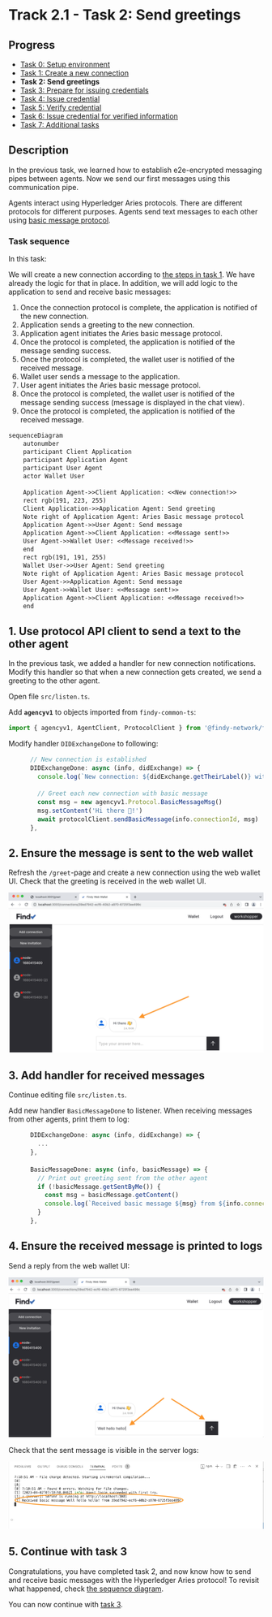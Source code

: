 # Track 2.1 - Task 2: Send greetings

## Progress

* [Task 0: Setup environment](../README.md#task-0-setup-environment)
* [Task 1: Create a new connection](../task1/README.md#track-21---task-1-create-a-new-connection)
* **Task 2: Send greetings**
* [Task 3: Prepare for issuing credentials](../task3/README.md#track-21---task-3-prepare-for-issuing-credentials)
* [Task 4: Issue credential](../task4/README.md#track-21---task-4-issue-credential)
* [Task 5: Verify credential](../task5/README.md#track-21---task-5-verify-credential)
* [Task 6: Issue credential for verified information](../task6/README.md#track-21---task-6-issue-credential-for-verified-information)
* [Task 7: Additional tasks](../task7/README.md#track-21---task-7-additional-tasks)

## Description

In the previous task, we learned how to establish e2e-encrypted messaging pipes between agents. Now
we send our first messages using this communication pipe.

Agents interact using Hyperledger Aries protocols. There are different protocols for different purposes.
Agents send text messages to each other using
[basic message protocol](https://github.com/hyperledger/aries-rfcs/blob/main/features/0095-basic-message/README.md).

### Task sequence

In this task:

We will create a new connection according to [the steps in task 1](../task1/README.md#task-sequence).
We have already the logic for that in place.
In addition, we will add logic to the application to send and receive basic messages:

1. Once the connection protocol is complete, the application is notified of the new connection.
1. Application sends a greeting to the new connection.
1. Application agent initiates the Aries basic message protocol.
1. Once the protocol is completed, the application is notified of the message sending success.
1. Once the protocol is completed, the wallet user is notified of the received message.
1. Wallet user sends a message to the application.
1. User agent initiates the Aries basic message protocol.
1. Once the protocol is completed, the wallet user is notified of the message sending success
(message is displayed in the chat view).
1. Once the protocol is completed, the application is notified of the received message.

```mermaid
sequenceDiagram
    autonumber
    participant Client Application
    participant Application Agent
    participant User Agent
    actor Wallet User

    Application Agent->>Client Application: <<New connection!>>
    rect rgb(191, 223, 255)
    Client Application->>Application Agent: Send greeting
    Note right of Application Agent: Aries Basic message protocol
    Application Agent->>User Agent: Send message
    Application Agent->>Client Application: <<Message sent!>>
    User Agent->>Wallet User: <<Message received!>>
    end
    rect rgb(191, 191, 255)
    Wallet User->>User Agent: Send greeting
    Note right of Application Agent: Aries Basic message protocol
    User Agent->>Application Agent: Send message
    User Agent->>Wallet User: <<Message sent!>>
    Application Agent->>Client Application: <<Message received!>>
    end
```

## 1. Use protocol API client to send a text to the other agent

In the previous task, we added a handler for new connection notifications.
Modify this handler so that when a new connection gets created, we send a greeting
to the other agent.

Open file `src/listen.ts`.

Add **`agencyv1`** to objects imported from `findy-common-ts`:

```ts
import { agencyv1, AgentClient, ProtocolClient } from '@findy-network/findy-common-ts'
```

Modify handler `DIDExchangeDone` to following:

```ts
      // New connection is established
      DIDExchangeDone: async (info, didExchange) => {
        console.log(`New connection: ${didExchange.getTheirLabel()} with id ${info.connectionId}`)

        // Greet each new connection with basic message
        const msg = new agencyv1.Protocol.BasicMessageMsg()
        msg.setContent('Hi there 👋!')
        await protocolClient.sendBasicMessage(info.connectionId, msg)
      },
```

## 2. Ensure the message is sent to the web wallet

Refresh the `/greet`-page and create a new connection using the web wallet UI.
Check that the greeting is received in the web wallet UI.

![Receive message in web wallet](./docs/receive-basic-message-web-wallet.png)

## 3. Add handler for received messages

Continue editing file `src/listen.ts`.

Add new handler `BasicMessageDone` to listener.
When receiving messages from other agents, print them to log:

```ts
      DIDExchangeDone: async (info, didExchange) => {
        ...
      },

      BasicMessageDone: async (info, basicMessage) => {
        // Print out greeting sent from the other agent
        if (!basicMessage.getSentByMe()) {
          const msg = basicMessage.getContent()
          console.log(`Received basic message ${msg} from ${info.connectionId}`)
        }
      },
```

## 4. Ensure the received message is printed to logs

Send a reply from the web wallet UI:

![Send message in web wallet](./docs/send-basic-message-web-wallet.png)

Check that the sent message is visible in the server logs:

![Server logs](./docs/server-logs-basic-message.png)

## 5. Continue with task 3

Congratulations, you have completed task 2, and now know how to send and receive
basic messages with the Hyperledger Aries protocol!
To revisit what happened, check [the sequence diagram](#task-sequence).

You can now continue with [task 3](../task3/README.md).
